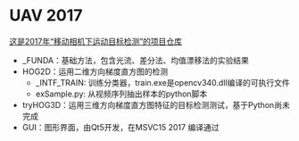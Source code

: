 # UAV 2017

[这是2017年“移动相机下运动目标检测”的项目仓库](https://github.com/pigtamer/UAV_2017)

* _FUNDA：基础方法，包含光流、差分法、均值漂移法的实验结果
* HOG2D：运用二维方向梯度直方图的检测
  * _INTF_TRAIN: 训练分类器，train.exe是opencv340.dll编译的可执行文件
  * exSample.py: 从视频序列抽出样本的python脚本
* tryHOG3D：运用三维方向梯度直方图特征的目标检测测试，基于Python尚未完成
* GUI：图形界面，由Qt5开发，在MSVC15 2017 编译通过